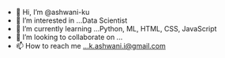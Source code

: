 - 👋 Hi, I’m @ashwani-ku
- 👀 I’m interested in ...Data Scientist
- 🌱 I’m currently learning ...Python, ML, HTML, CSS, JavaScript
- 💞️ I’m looking to collaborate on ...
- 📫 How to reach me ...k.ashwani.i@gmail.com

<!---
ashwani-ku/ashwani-ku is a ✨ special ✨ repository because its `README.md` (this file) appears on your GitHub profile.
You can click the Preview link to take a look at your changes.
--->
